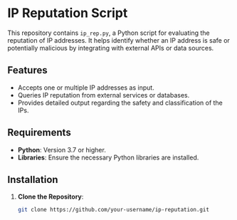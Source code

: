 # IP Reputation Script

This repository contains `ip_rep.py`, a Python script for evaluating the reputation of IP addresses. It helps identify whether an IP address is safe or potentially malicious by integrating with external APIs or data sources.

## Features
- Accepts one or multiple IP addresses as input.
- Queries IP reputation from external services or databases.
- Provides detailed output regarding the safety and classification of the IPs.

## Requirements
- **Python**: Version 3.7 or higher.
- **Libraries**: Ensure the necessary Python libraries are installed.

## Installation

1. **Clone the Repository**:
   ```bash
   git clone https://github.com/your-username/ip-reputation.git
